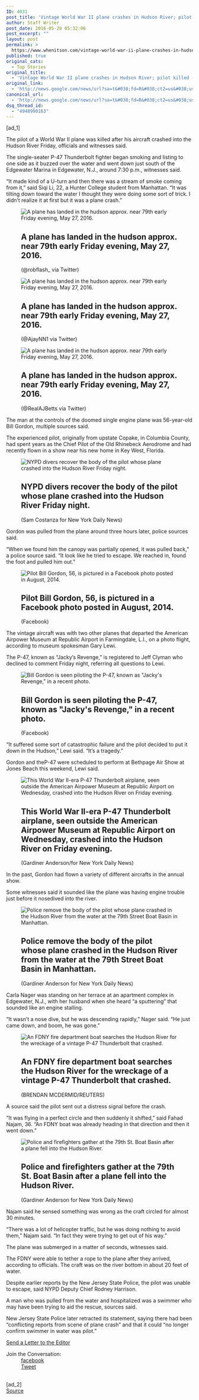 ```yaml
---
ID: 4031
post_title: 'Vintage World War II plane crashes in Hudson River; pilot killed &#8211; New York Daily News'
author: Staff Writer
post_date: 2016-05-28 05:32:06
post_excerpt: ""
layout: post
permalink: >
  https://www.whenitson.com/vintage-world-war-ii-plane-crashes-in-hudson-river-pilot-killed-new-york-daily-news/
published: true
original_cats:
  - Top Stories
original_title:
  - 'Vintage World War II plane crashes in Hudson River; pilot killed - New York Daily News'
original_link:
  - 'http://news.google.com/news/url?sa=t&#038;fd=R&#038;ct2=us&#038;usg=AFQjCNH4JHDIwxU_T6oe1JdVJJ5c1enWXw&#038;clid=c3a7d30bb8a4878e06b80cf16b898331&#038;cid=52779120756453&#038;ei=jSxJV5nEOqbSwAGu6qGIAg&#038;url=http://www.nydailynews.com/new-york/small-plane-carrying-people-lands-hudson-river-article-1.2652690'
canonical_url:
  - 'http://news.google.com/news/url?sa=t&#038;fd=R&#038;ct2=us&#038;usg=AFQjCNH4JHDIwxU_T6oe1JdVJJ5c1enWXw&#038;clid=c3a7d30bb8a4878e06b80cf16b898331&#038;cid=52779120756453&#038;ei=jSxJV5nEOqbSwAGu6qGIAg&#038;url=http://www.nydailynews.com/new-york/small-plane-carrying-people-lands-hudson-river-article-1.2652690'
dsq_thread_id:
  - "4948990163"
---
```

 [ad_1]
<br><div id="ra-body"><p>&#13;
	The pilot of a World War II plane was killed after his aircraft crashed into the Hudson River Friday, officials and witnesses said.</p>&#13;
<p>&#13;
	The single-seater P-47 Thunderbolt fighter began smoking and listing to one side as it buzzed over the water and went down just south of the Edgewater Marina in Edgewater, N.J., around 7:30 p.m., witnesses said.</p>&#13;
<p>&#13;
	“It made kind of a U-turn and then there was a stream of smoke coming from it,” said Siqi Li, 22, a Hunter College student from Manhattan. “It was tilting down toward the water I thought they were doing some sort of trick. I didn’t realize it at first but it was a plane crash.”</p>         <div class="ra-module">  <div class="ra-rotator"> <div class="ra-rotator-wrapper" data-tb-region="slider-7-2598738">         <figure itemprop="associatedMedia" itemscope="" itemtype="http://schema.org/ImageObject" itemid="http://www.whenitson.com/wp-content/uploads/2016/05/Vintage-World-War-II-plane-crashes-in-Hudson-River-pilot-killed-New-York-Daily-News.jpg"><img srcset="http://www.whenitson.com/wp-content/uploads/2016/05/Vintage-World-War-II-plane-crashes-in-Hudson-River-pilot-killed-New-York-Daily-News.jpg 750w, http://assets.nydailynews.com/polopoly_fs/1.2652715.1464394979!/img/httpImage/image.jpg_gen/derivatives/article_1200/article-plane-0527-4.jpg 1200w" alt="A plane has landed in the hudson approx. near 79th early Friday evening, May 27, 2016." src="http://www.whenitson.com/wp-content/uploads/2016/05/Vintage-World-War-II-plane-crashes-in-Hudson-River-pilot-killed-New-York-Daily-News.jpg"/><figcaption><h2 class="ra-caption" itemprop="description">A plane has landed in the hudson approx. near 79th early Friday evening, May 27, 2016.</h2>   <span class="ra-credit" itemprop="copyrightHolder">(@robflash_ via Twitter)</span>  </figcaption></figure><figure itemprop="associatedMedia" itemscope="" itemtype="http://schema.org/ImageObject" itemid="http://www.whenitson.com/wp-content/uploads/2016/05/1464413526_424_Vintage-World-War-II-plane-crashes-in-Hudson-River-pilot-killed-New-York-Daily-News.jpg"><img srcset="http://www.whenitson.com/wp-content/uploads/2016/05/1464413526_424_Vintage-World-War-II-plane-crashes-in-Hudson-River-pilot-killed-New-York-Daily-News.jpg 750w, http://assets.nydailynews.com/polopoly_fs/1.2652714.1464394934!/img/httpImage/image.jpg_gen/derivatives/article_1200/article-plane-0527-3.jpg 1200w" alt="A plane has landed in the hudson approx. near 79th early Friday evening, May 27, 2016." src="http://www.whenitson.com/wp-content/uploads/2016/05/1464413526_424_Vintage-World-War-II-plane-crashes-in-Hudson-River-pilot-killed-New-York-Daily-News.jpg"/><figcaption><h2 class="ra-caption" itemprop="description">A plane has landed in the hudson approx. near 79th early Friday evening, May 27, 2016.</h2>   <span class="ra-credit" itemprop="copyrightHolder">(@AjayNN1 via Twitter)</span>  </figcaption></figure><figure itemprop="associatedMedia" itemscope="" itemtype="http://schema.org/ImageObject" itemid="http://www.whenitson.com/wp-content/uploads/2016/05/1464413526_457_Vintage-World-War-II-plane-crashes-in-Hudson-River-pilot-killed-New-York-Daily-News.jpg"><img srcset="http://www.whenitson.com/wp-content/uploads/2016/05/1464413526_457_Vintage-World-War-II-plane-crashes-in-Hudson-River-pilot-killed-New-York-Daily-News.jpg 750w, http://assets.nydailynews.com/polopoly_fs/1.2652709.1464395050!/img/httpImage/image.jpg_gen/derivatives/article_1200/article-plane-0527.jpg 1200w" alt="A plane has landed in the hudson approx. near 79th early Friday evening, May 27, 2016." src="http://www.whenitson.com/wp-content/uploads/2016/05/1464413526_457_Vintage-World-War-II-plane-crashes-in-Hudson-River-pilot-killed-New-York-Daily-News.jpg"/><figcaption><h2 class="ra-caption" itemprop="description">A plane has landed in the hudson approx. near 79th early Friday evening, May 27, 2016.</h2>   <span class="ra-credit" itemprop="copyrightHolder">(@RealAJBetts via Twitter)</span>  </figcaption></figure><span class="ra-rotator-prev"/> <span class="ra-rotator-next"/> </div>  <span class="ra-rotator-enlarge"/> </div> </div>          &#13;
<p>&#13;
	The man at the controls of the doomed single engine plane was 56-year-old Bill Gordon, multiple sources said.</p>&#13;
<p>&#13;
	The experienced pilot, originally from upstate Copake, in Columbia County, had spent years as the Chief Pilot of the Old Rhinebeck Aerodrome and had recently flown in a show near his new home in Key West, Florida.</p>                                                                           <div class="ra-module h" itemprop="associatedMedia" itemscope="" itemtype="http://schema.org/ImageObject" itemid="http://www.whenitson.com/wp-content/uploads/2016/05/1464413526_426_Vintage-World-War-II-plane-crashes-in-Hudson-River-pilot-killed-New-York-Daily-News.jpg">
<figure class="ra-figure"><span class="ra-enlarge"/>
                                                                                                <img srcset="http://www.whenitson.com/wp-content/uploads/2016/05/1464413526_426_Vintage-World-War-II-plane-crashes-in-Hudson-River-pilot-killed-New-York-Daily-News.jpg 750w, http://assets.nydailynews.com/polopoly_fs/1.2652791.1464405510!/img/httpImage/image.jpg_gen/derivatives/article_1200/plane.jpg 1200w" alt="NYPD divers recover the body of the pilot whose plane crashed into the Hudson River Friday night." src="http://www.whenitson.com/wp-content/uploads/2016/05/1464413526_426_Vintage-World-War-II-plane-crashes-in-Hudson-River-pilot-killed-New-York-Daily-News.jpg"/><figcaption><h2 class="ra-caption" itemprop="description">NYPD divers recover the body of the pilot whose plane crashed into the Hudson River Friday night.</h2>
                                                <span class="ra-credit" itemprop="copyrightHolder">(Sam Costanza for New York Daily News)</span>
                        </figcaption></figure></div>
         &#13;
<p>&#13;
	Gordon was pulled from the plane around three hours later, police sources said.</p>&#13;
<p>&#13;
	“When we found him the canopy was partially opened, it was pulled back,” a police source said. “It look like he tried to escape. We reached in, found the foot and pulled him out.”</p>                                                                           <div class="ra-module v" itemprop="associatedMedia" itemscope="" itemtype="http://schema.org/ImageObject" itemid="http://www.whenitson.com/wp-content/uploads/2016/05/1464413526_272_Vintage-World-War-II-plane-crashes-in-Hudson-River-pilot-killed-New-York-Daily-News.jpg">
<figure class="ra-figure"><span class="ra-enlarge"/>
                                                                                                <img srcset="http://www.whenitson.com/wp-content/uploads/2016/05/1464413526_272_Vintage-World-War-II-plane-crashes-in-Hudson-River-pilot-killed-New-York-Daily-News.jpg 750w, http://assets.nydailynews.com/polopoly_fs/1.2652817.1464411885!/img/httpImage/image.jpg_gen/derivatives/article_1200/article-plane-36-0527.jpg 1200w" alt="Pilot Bill Gordon, 56, is pictured in a Facebook photo posted in August, 2014." src="http://www.whenitson.com/wp-content/uploads/2016/05/1464413526_272_Vintage-World-War-II-plane-crashes-in-Hudson-River-pilot-killed-New-York-Daily-News.jpg"/><figcaption><h2 class="ra-caption" itemprop="description">Pilot Bill Gordon, 56, is pictured in a Facebook photo posted in August, 2014.</h2>
                                                <span class="ra-credit" itemprop="copyrightHolder">(Facebook)</span>
                        </figcaption></figure></div>
         &#13;
<p>&#13;
	The vintage aircraft was with two other planes that departed the American Airpower Museum at Republic Airport in Farmingdale, L.I., on a photo flight, according to museum spokesman Gary Lewi.</p>&#13;
<p>&#13;
	The P-47, known as “Jacky’s Revenge,” is registered to Jeff Clyman who declined to comment Friday night, referring all questions to Lewi.</p>                                                                           <div class="ra-module h" itemprop="associatedMedia" itemscope="" itemtype="http://schema.org/ImageObject" itemid="http://www.whenitson.com/wp-content/uploads/2016/05/1464413526_984_Vintage-World-War-II-plane-crashes-in-Hudson-River-pilot-killed-New-York-Daily-News.jpg">
<figure class="ra-figure"><span class="ra-enlarge"/>
                                                                                                <img srcset="http://www.whenitson.com/wp-content/uploads/2016/05/1464413526_984_Vintage-World-War-II-plane-crashes-in-Hudson-River-pilot-killed-New-York-Daily-News.jpg 750w, http://assets.nydailynews.com/polopoly_fs/1.2652816.1464411812!/img/httpImage/image.jpg_gen/derivatives/article_1200/article-plane-35-0527.jpg 1200w" alt="Bill Gordon is seen piloting the P-47, known as &quot;Jacky's Revenge,&quot; in a recent photo." src="http://www.whenitson.com/wp-content/uploads/2016/05/1464413526_984_Vintage-World-War-II-plane-crashes-in-Hudson-River-pilot-killed-New-York-Daily-News.jpg"/><figcaption><h2 class="ra-caption" itemprop="description">Bill Gordon is seen piloting the P-47, known as "Jacky's Revenge," in a recent photo.</h2>
                                                <span class="ra-credit" itemprop="copyrightHolder">(Facebook)</span>
                        </figcaption></figure></div>
         &#13;
<p>&#13;
	“It suffered some sort of catastrophic failure and the pilot decided to put it down in the Hudson,” Lewi said. “It’s a tragedy.”</p>&#13;
<p>&#13;
	Gordon and theP-47 were scheduled to perform at Bethpage Air Show at Jones Beach this weekend, Lewi said.</p>                                                                           <div class="ra-module h" itemprop="associatedMedia" itemscope="" itemtype="http://schema.org/ImageObject" itemid="http://www.whenitson.com/wp-content/uploads/2016/05/1464413526_16_Vintage-World-War-II-plane-crashes-in-Hudson-River-pilot-killed-New-York-Daily-News.jpg">
<figure class="ra-figure"><span class="ra-enlarge"/>
                                                                                                <img srcset="http://www.whenitson.com/wp-content/uploads/2016/05/1464413526_16_Vintage-World-War-II-plane-crashes-in-Hudson-River-pilot-killed-New-York-Daily-News.jpg 750w, http://assets.nydailynews.com/polopoly_fs/1.2652769.1464403565!/img/httpImage/image.jpg_gen/derivatives/article_1200/article-plane-20-0527.jpg 1200w" alt="This World War II-era P-47 Thunderbolt airplane, seen outside the American Airpower Museum at Republic Airport on Wednesday, crashed into the Hudson River on Friday evening." src="http://www.whenitson.com/wp-content/uploads/2016/05/1464413526_16_Vintage-World-War-II-plane-crashes-in-Hudson-River-pilot-killed-New-York-Daily-News.jpg"/><figcaption><h2 class="ra-caption" itemprop="description">This World War II-era P-47 Thunderbolt airplane, seen outside the American Airpower Museum at Republic Airport on Wednesday, crashed into the Hudson River on Friday evening.</h2>
                                                <span class="ra-credit" itemprop="copyrightHolder">(Gardiner Anderson/for New York Daily News)</span>
                        </figcaption></figure></div>
         &#13;
<p>&#13;
	In the past, Gordon had flown a variety of different aircrafts in the annual show.</p>&#13;
<p>&#13;
	Some witnesses said it sounded like the plane was having engine trouble just before it nosedived into the river.</p>                                                                           <div class="ra-module h" itemprop="associatedMedia" itemscope="" itemtype="http://schema.org/ImageObject" itemid="http://www.whenitson.com/wp-content/uploads/2016/05/1464413526_398_Vintage-World-War-II-plane-crashes-in-Hudson-River-pilot-killed-New-York-Daily-News.jpg">
<figure class="ra-figure"><span class="ra-enlarge"/>
                                                                                                <img srcset="http://www.whenitson.com/wp-content/uploads/2016/05/1464413526_398_Vintage-World-War-II-plane-crashes-in-Hudson-River-pilot-killed-New-York-Daily-News.jpg 750w, http://assets.nydailynews.com/polopoly_fs/1.2652800.1464408253!/img/httpImage/image.jpg_gen/derivatives/article_1200/article-plane-30-0527.jpg 1200w" alt="Police remove the body of the pilot whose plane crashed in the Hudson River from the water at the 79th Street Boat Basin in Manhattan." src="http://www.whenitson.com/wp-content/uploads/2016/05/1464413526_398_Vintage-World-War-II-plane-crashes-in-Hudson-River-pilot-killed-New-York-Daily-News.jpg"/><figcaption><h2 class="ra-caption" itemprop="description">Police remove the body of the pilot whose plane crashed in the Hudson River from the water at the 79th Street Boat Basin in Manhattan.</h2>
                                                <span class="ra-credit" itemprop="copyrightHolder">(Gardiner Anderson for New York Daily News)</span>
                        </figcaption></figure></div>
         &#13;
<p>&#13;
	Carla Nager was standing on her terrace at an apartment complex in Edgewater, N.J., with her husband when she heard “a sputtering” that sounded like an engine stalling.</p>&#13;
<p>&#13;
	“It wasn’t a nose dive, but he was descending rapidly,” Nager said. “He just came down, and boom, he was gone.”</p>                                                                           <div class="ra-module h" itemprop="associatedMedia" itemscope="" itemtype="http://schema.org/ImageObject" itemid="http://www.whenitson.com/wp-content/uploads/2016/05/1464413526_285_Vintage-World-War-II-plane-crashes-in-Hudson-River-pilot-killed-New-York-Daily-News.jpg">
<figure class="ra-figure"><span class="ra-enlarge"/>
                                                                                                <img srcset="http://www.whenitson.com/wp-content/uploads/2016/05/1464413526_285_Vintage-World-War-II-plane-crashes-in-Hudson-River-pilot-killed-New-York-Daily-News.jpg 750w, http://assets.nydailynews.com/polopoly_fs/1.2652745.1464400538!/img/httpImage/image.jpg_gen/derivatives/article_1200/new-york-crash.jpg 1200w" alt="An FDNY fire department boat searches the Hudson River for the wreckage of a vintage P-47 Thunderbolt that crashed." src="http://www.whenitson.com/wp-content/uploads/2016/05/1464413526_285_Vintage-World-War-II-plane-crashes-in-Hudson-River-pilot-killed-New-York-Daily-News.jpg"/><figcaption><h2 class="ra-caption" itemprop="description">An FDNY fire department boat searches the Hudson River for the wreckage of a vintage P-47 Thunderbolt that crashed.</h2>
                                                <span class="ra-credit" itemprop="copyrightHolder">(BRENDAN MCDERMID/REUTERS)</span>
                        </figcaption></figure></div>
         &#13;
<p>&#13;
	A source said the pilot sent out a distress signal before the crash.</p>&#13;
<p>&#13;
	“It was flying in a perfect circle and then suddenly it shifted,” said Fahad Najam, 36. “An FDNY boat was already heading in that direction and then it went down.”</p>                                                                           <div class="ra-module h" itemprop="associatedMedia" itemscope="" itemtype="http://schema.org/ImageObject" itemid="http://www.whenitson.com/wp-content/uploads/2016/05/1464413526_628_Vintage-World-War-II-plane-crashes-in-Hudson-River-pilot-killed-New-York-Daily-News.jpg">
<figure class="ra-figure"><span class="ra-enlarge"/>
                                                                                                <img srcset="http://www.whenitson.com/wp-content/uploads/2016/05/1464413526_628_Vintage-World-War-II-plane-crashes-in-Hudson-River-pilot-killed-New-York-Daily-News.jpg 750w, http://assets.nydailynews.com/polopoly_fs/1.2652738.1464399655!/img/httpImage/image.jpg_gen/derivatives/article_1200/article-plane-17-0527.jpg 1200w" alt="Police and firefighters gather at the 79th St. Boat Basin after a plane fell into the Hudson River." src="http://www.whenitson.com/wp-content/uploads/2016/05/1464413526_628_Vintage-World-War-II-plane-crashes-in-Hudson-River-pilot-killed-New-York-Daily-News.jpg"/><figcaption><h2 class="ra-caption" itemprop="description">Police and firefighters gather at the 79th St. Boat Basin after a plane fell into the Hudson River.</h2>
                                                <span class="ra-credit" itemprop="copyrightHolder">(Gardiner Anderson for New York Daily News)</span>
                        </figcaption></figure></div>
         &#13;
<p>&#13;
	Najam said he sensed something was wrong as the craft circled for almost 30 minutes.</p>&#13;
<p>&#13;
	“There was a lot of helicopter traffic, but he was doing nothing to avoid them,” Najam said. “In fact they were trying to get out of his way.”</p>        &#13;
<p>&#13;
	The plane was submerged in a matter of seconds, witnesses said.</p>&#13;
<p>&#13;
	The FDNY were able to tether a rope to the plane after they arrived, according to officials. The craft was on the river bottom in about 20 feet of water.</p>        &#13;
<p>&#13;
	Despite earlier reports by the New Jersey State Police, the pilot was unable to escape, said NYPD Deputy Chief Rodney Harrison.</p>&#13;
<p>&#13;
	A man who was pulled from the water and hospitalized was a swimmer who may have been trying to aid the rescue, sources said.</p>        &#13;
<p>&#13;
	New Jersey State Police later retracted its statement, saying there had been “conflicting reports from scene of plane crash” and that it could “no longer confirm swimmer in water was pilot.” </p>                    <a href="mailto:voicers@nydailynews.com?subject=Vintage World War II plane crashes in Hudson River; pilot killed&amp;body=To%20submit%20a%20comment%20about%20this%20article%20for%20publication%20in%20the%20Daily%20News%20Voice%20of%20the%20People%20column,%20please%20include%20your%20name,%20your%20city%20and%20state%20and%20your%20phone%20number.%20(Please%20include%20your%20borough%20or%20neighborhood%20if%20you%20live%20in%20NYC.%20Phone%20number%20is%20for%20verification%20purposes%20only,%20not%20for%20publication.)%20The%20Daily%20News%20reserves%20the%20right%20to%20edit%20letters. %0A%0A http://www.nydailynews.com/new-york/small-plane-carrying-people-lands-hudson-river-article-1.2652690" class="ra-editor">Send a Letter to the Editor</a>  <dl id="ra-share-bottom"><dt>Join the Conversation:</dt> <dd class="ra-share-f"> <a target="_blank" href="#">facebook</a> </dd> <dd class="ra-share-t"> <a target="_blank" href="https://twitter.com/intent/tweet?text=Vintage World War II plane crashes in Hudson River; pilot killed&amp;url=http://nydn.us/1P53dLk">Tweet</a> </dd> </dl></div>
<br>[ad_2]
<br><a href="http://news.google.com/news/url?sa=t&#038;fd=R&#038;ct2=us&#038;usg=AFQjCNH4JHDIwxU_T6oe1JdVJJ5c1enWXw&#038;clid=c3a7d30bb8a4878e06b80cf16b898331&#038;cid=52779120756453&#038;ei=jSxJV5nEOqbSwAGu6qGIAg&#038;url=http://www.nydailynews.com/new-york/small-plane-carrying-people-lands-hudson-river-article-1.2652690">Source </a>